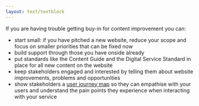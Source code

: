 ```yaml
---
layout: text/textblock
---
```


If you are having trouble getting buy-in for content improvement you can:
- start small: if you have pitched a new website, reduce your scope and focus on smaller priorities that can be fixed now
- build support through those you have onside already
- put standards like the Content Guide and the Digital Service Standard in place for all new content on the website
- keep stakeholders engaged and interested by telling them about website improvements, problems and opportunities
- show stakeholders a [user journey map](/creating-user-centred-content/content-design/journey-mapping/) so they can empathise with your users and understand the pain points they experience when interacting with your service



